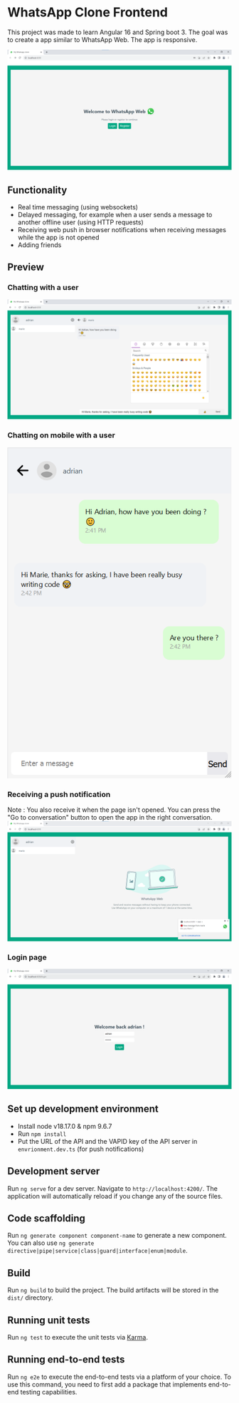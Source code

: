 # WhatsApp Clone Frontend
This project was made to learn Angular 16 and Spring boot 3. The goal was to create a app similar to WhatsApp Web. The app is responsive.

![The homepage of the app](./preview/homepage.png)

## Functionality
* Real time messaging (using websockets)
* Delayed messaging, for example when a user sends a message to another offline user (using HTTP requests)
* Receiving web push in browser notifications when receiving messages while the app is not opened
* Adding friends
## Preview
### Chatting with a user
![Chatting with a user in the app](./preview/sending_message.png)

### Chatting on mobile with a user
![Chatting on mobile with a user in the app](preview/sending_message_mobile.png)

### Receiving a push notification
Note : You also receive it when the page isn't opened. You can press the "Go to conversation" button to open the app in the right conversation. 
![Receiving a notification while out of the conversation](./preview/receiving_notification.png)
### Login page
![The login page of the app](./preview/login_page.png)

## Set up development environment
* Install node v18.17.0 & npm 9.6.7
* Run `npm install`
* Put the URL of the API and the VAPID key of the API server in `envrionment.dev.ts` (for push notifications)

## Development server

Run `ng serve` for a dev server. Navigate to `http://localhost:4200/`. The application will automatically reload if you change any of the source files.

## Code scaffolding

Run `ng generate component component-name` to generate a new component. You can also use `ng generate directive|pipe|service|class|guard|interface|enum|module`.

## Build

Run `ng build` to build the project. The build artifacts will be stored in the `dist/` directory.

## Running unit tests

Run `ng test` to execute the unit tests via [Karma](https://karma-runner.github.io).

## Running end-to-end tests

Run `ng e2e` to execute the end-to-end tests via a platform of your choice. To use this command, you need to first add a package that implements end-to-end testing capabilities.